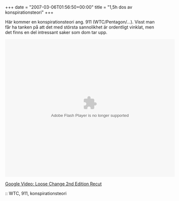 +++
date = "2007-03-06T01:56:50+00:00"
title = "1,5h dos av konspirationsteori"
+++

Här kommer en konspirationsteori ang. 911 (WTC/Pentagon/&#8230;). Visst man får ha tanken på att det med största sannolikhet är ordentligt vinklat, men det finns en del intressant saker som dom tar upp.

<embed style="width:550px; height:447px;" id="VideoPlayback" type="application/x-shockwave-flash" src="http://video.google.com/googleplayer.swf?docId=7866929448192753501&#038;hl=en" flashvars="">
</embed>

[Google Video: Loose Change 2nd Edition Recut][1]

:: WTC, 911, konspirationsteori

<small></small>

 [1]: http://video.google.com/videoplay?docid=7866929448192753501
